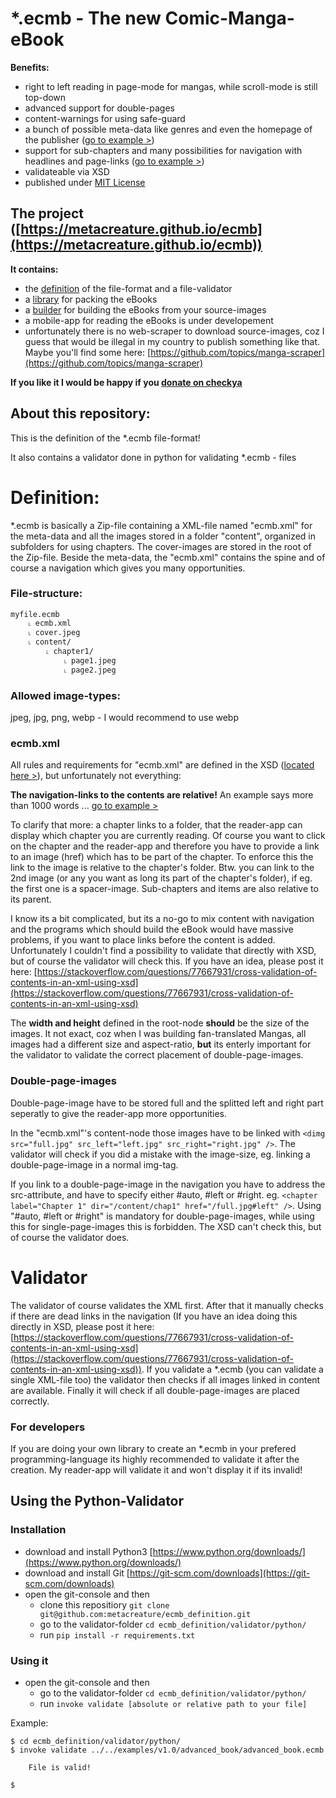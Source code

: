 # *.ecmb - The new Comic-Manga-eBook
**Benefits:**
- right to left reading in page-mode for mangas, while scroll-mode is still top-down
- advanced support for double-pages
- content-warnings for using safe-guard
- a bunch of possible meta-data like genres and even the homepage of the publisher ([go to example >](https://github.com/metacreature/ecmb_definition/blob/master/examples/v1.0/example_full.xml))
- support for sub-chapters and many possibilities for navigation with headlines and page-links ([go to example >](https://github.com/metacreature/ecmb_definition/blob/master/examples/v1.0/advanced_book/advanced_book.ecmb_unpacked/ecmb.xml))
- validateable via XSD
- published under [MIT License](https://choosealicense.com/licenses/mit/)

## The project ([https://metacreature.github.io/ecmb](https://metacreature.github.io/ecmb))
**It contains:**
- the [definition](https://github.com/metacreature/ecmb_definition) of the file-format and a file-validator
- a [library](https://github.com/metacreature/ecmblib_python) for packing the eBooks
- a [builder](https://github.com/metacreature/ecmb_builder) for building the eBooks from your source-images
- a mobile-app for reading the eBooks is under developement
- unfortunately there is no web-scraper to download source-images, coz I guess that would be illegal in my country to publish something like that. Maybe you'll find some here: [https://github.com/topics/manga-scraper](https://github.com/topics/manga-scraper)

**If you like it I would be happy if you  [donate on checkya](https://checkya.com/1hhp2cpit9eha/payme)**


## About this repository:
This is the definition of the *.ecmb file-format!

It also contains a validator done in python for validating *.ecmb - files

# Definition:
*.ecmb is basically a Zip-file containing a XML-file named "ecmb.xml" for the meta-data and all the images stored in a folder "content", organized in subfolders for using chapters. The cover-images are stored in the root of the Zip-file.
Beside the meta-data, the "ecmb.xml" contains the spine and of course a navigation which gives you many opportunities.
### File-structure:
```
myfile.ecmb
    ˪ ecmb.xml
    ˪ cover.jpeg
    ˪ content/
        ˪ chapter1/
            ˪ page1.jpeg
            ˪ page2.jpeg
```
### Allowed image-types:
jpeg, jpg, png, webp - I would recommend to use webp

### ecmb.xml
All rules and requirements for "ecmb.xml" are defined in the XSD ([located here >](https://github.com/metacreature/ecmb_definition/tree/master/schema)), but unfortunately not everything:

**The navigation-links to the contents are relative!** An example says more than 1000 words ... [go to example >](https://github.com/metacreature/ecmb_definition/blob/master/examples/v1.0/advanced_book/advanced_book.ecmb_unpacked/ecmb.xml)

To clarify that more: a chapter links to a folder, that the reader-app can display which chapter you are currently reading. Of course you want to click on the chapter and the reader-app and therefore you have to provide a link to an image (href) which has to be part of the chapter. To enforce this the link to the image is relative to the chapter's folder. Btw. you can link to the 2nd image (or any you want as long its part of the chapter's folder), if eg. the first one is a spacer-image. Sub-chapters and items are also relative to its parent.

I know its a bit complicated, but its a no-go to mix content with navigation and the programs which should build the eBook would have massive problems, if you want to place links before the content is added.
Unfortunately I couldn't find a possibility to validate that directly with XSD, but of course the validator will check this. If you have an idea, please post it here: [https://stackoverflow.com/questions/77667931/cross-validation-of-contents-in-an-xml-using-xsd](https://stackoverflow.com/questions/77667931/cross-validation-of-contents-in-an-xml-using-xsd)

The **width and height** defined in the root-node **should** be the size of the images. It not exact, coz when I was building fan-translated Mangas, all images had a different size and aspect-ratio, **but** its enterly important for the validator to validate the correct placement of double-page-images.

### Double-page-images
Double-page-image have to be stored full and the splitted left and right part seperatly to give the reader-app more opportunities. 

In the "ecmb.xml"'s content-node those images have to be linked with `<dimg src="full.jpg" src_left="left.jpg" src_right="right.jpg" />`. The validator will check if you did a mistake with the image-size, eg. linking a double-page-image in a normal img-tag.

If you link to a double-page-image in the navigation you have to address the src-attribute, and have to specify either #auto, #left or #right. eg. `<chapter label="Chapter 1" dir="/content/chap1" href="/full.jpg#left" />`. Using "#auto, #left or #right" is mandatory for double-page-images, while using this for single-page-images this is forbidden. The XSD can't check this, but of course the validator does.


# Validator
The validator of course validates the XML first. After that it manually checks if there are dead links in the navigation (If you have an idea doing this directly in XSD, please post it here: [https://stackoverflow.com/questions/77667931/cross-validation-of-contents-in-an-xml-using-xsd](https://stackoverflow.com/questions/77667931/cross-validation-of-contents-in-an-xml-using-xsd)).
If you validate a *.ecmb (you can validate a single XML-file too) the validator then checks if all images linked in content are available. Finally it will check if all double-page-images are placed correctly.

### For developers
If you are doing your own library to create an *.ecmb in your prefered programming-language its highly recommended to validate it after the creation. My reader-app will validate it and won't display it if its invalid!

## Using the Python-Validator
### Installation
- download and install Python3 [https://www.python.org/downloads/](https://www.python.org/downloads/)
- download and install Git [https://git-scm.com/downloads](https://git-scm.com/downloads)
- open the git-console and then
    - clone this repositiory `git clone git@github.com:metacreature/ecmb_definition.git`
    - go to the validator-folder `cd ecmb_definition/validator/python/`
    - run `pip install -r requirements.txt`
 
### Using it
- open the git-console and then
    - go to the validator-folder `cd ecmb_definition/validator/python/`
    - run `invoke validate [absolute or relative path to your file]`

Example:
```
$ cd ecmb_definition/validator/python/
$ invoke validate ../../examples/v1.0/advanced_book/advanced_book.ecmb

    File is valid!

$
```


